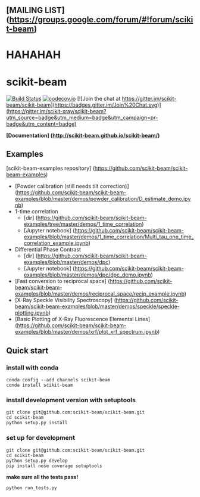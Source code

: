 ## [MAILING LIST] (https://groups.google.com/forum/#!forum/scikit-beam)
# HAHAHAH
# scikit-beam

[![Build Status](https://travis-ci.org/scikit-beam/scikit-beam.svg?branch=master)](https://travis-ci.org/scikit-beam/scikit-beam)
[![codecov.io](http://codecov.io/github/scikit-beam/scikit-beam/coverage.svg?branch=master)](http://codecov.io/github/scikit-beam/scikit-beam?branch=master)
[![Join the chat at https://gitter.im/scikit-beam/scikit-beam](https://badges.gitter.im/Join%20Chat.svg)](https://gitter.im/scikit-xray/scikit-beam?utm_source=badge&utm_medium=badge&utm_campaign=pr-badge&utm_content=badge)

**[Documentation] (http://scikit-beam.github.io/scikit-beam/)**

## Examples
[scikit-beam-examples repository] (https://github.com/scikit-beam/scikit-beam-examples)

- [Powder calibration (still needs tilt correction)] (https://github.com/scikit-beam/scikit-beam-examples/blob/master/demos/powder_calibration/D_estimate_demo.ipynb)
- 1-time correlation
  - [dir] (https://github.com/scikit-beam/scikit-beam-examples/tree/master/demos/1_time_correlation)
  - [Jupyter notebook] (https://github.com/scikit-beam/scikit-beam-examples/blob/master/demos/1_time_correlation/Multi_tau_one_time_correlation_example.ipynb)
- Differential Phase Contrast
  - [dir] (https://github.com/scikit-beam/scikit-beam-examples/blob/master/demos/dpc)
  - [Jupyter notebook] (https://github.com/scikit-beam/scikit-beam-examples/blob/master/demos/dpc/dpc_demo.ipynb)
- [Fast conversion to reciprocal space] (https://github.com/scikit-beam/scikit-beam-examples/blob/master/demos/reciprocal_space/recip_example.ipynb)
- [X-Ray Speckle Visibility Spectroscopy] (https://github.com/scikit-beam/scikit-beam-examples/blob/master/demos/speckle/speckle-plotting.ipynb)
- [Basic Plotting of X-Ray Fluorescence Elemental Lines] (https://github.com/scikit-beam/scikit-beam-examples/blob/master/demos/xrf/plot_xrf_spectrum.ipynb)

## Quick start

### install with conda

```
conda config --add channels scikit-beam
conda install scikit-beam
```

### install development version with setuptools

```
git clone git@github.com:scikit-beam/scikit-beam.git
cd scikit-beam
python setup.py install
```

### set up for development
```
git clone git@github.com:scikit-beam/scikit-beam.git
cd scikit-beam
python setup.py develop
pip install nose coverage setuptools
```
**make sure all the tests pass!**
```
python run_tests.py
```

